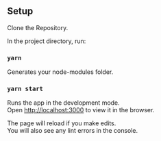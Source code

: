 ## Setup

Clone the Repository.

In the project directory, run:

### `yarn`

Generates your node-modules folder.

### `yarn start`

Runs the app in the development mode.\
Open [http://localhost:3000](http://localhost:3000) to view it in the browser.

The page will reload if you make edits.\
You will also see any lint errors in the console.
